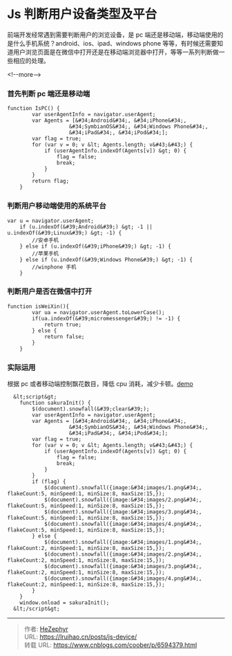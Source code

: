 # Js 判断用户设备类型及平台


前端开发经常遇到需要判断用户的浏览设备，是 pc 端还是移动端，移动端使用的是什么手机系统？android、ios、ipad、windows phone 等等，有时候还需要知道用户浏览页面是在微信中打开还是在移动端浏览器中打开，等等一系列判断做一些相应的处理。

&lt;!--more--&gt;

### 首先判断 pc 端还是移动端

```
function IsPC() {
        var userAgentInfo = navigator.userAgent;
        var Agents = [&#34;Android&#34;, &#34;iPhone&#34;,
                    &#34;SymbianOS&#34;, &#34;Windows Phone&#34;,
                    &#34;iPad&#34;, &#34;iPod&#34;];
        var flag = true;
        for (var v = 0; v &lt; Agents.length; v&#43;&#43;) {
            if (userAgentInfo.indexOf(Agents[v]) &gt; 0) {
                flag = false;
                break;
            }
        }
        return flag;
    }
```

### 判断用户移动端使用的系统平台

```
var u = navigator.userAgent;
    if (u.indexOf(&#39;Android&#39;) &gt; -1 || u.indexOf(&#39;Linux&#39;) &gt; -1) {
        //安卓手机
    } else if (u.indexOf(&#39;iPhone&#39;) &gt; -1) {
        //苹果手机
    } else if (u.indexOf(&#39;Windows Phone&#39;) &gt; -1) {
        //winphone 手机
    }
```

### 判断用户是否在微信中打开

```
function isWeiXin(){
        var ua = navigator.userAgent.toLowerCase();
        if(ua.indexOf(&#39;micromessenger&#39;) != -1) {
            return true;
        } else {
            return false;
        }
    }
```

### 实际运用

根据 pc 或者移动端控制飘花数目，降低 cpu 消耗，减少卡顿。[demo](https://www.lruihao.cn)

```
  &lt;script&gt;
    function sakuraInit() {
        $(document).snowfall(&#39;clear&#39;);
        var userAgentInfo = navigator.userAgent;
        var Agents = [&#34;Android&#34;, &#34;iPhone&#34;,
                    &#34;SymbianOS&#34;, &#34;Windows Phone&#34;,
                    &#34;iPad&#34;, &#34;iPod&#34;];
        var flag = true;
        for (var v = 0; v &lt; Agents.length; v&#43;&#43;) {
            if (userAgentInfo.indexOf(Agents[v]) &gt; 0) {
                flag = false;
                break;
            }
        }
        if (flag) {
            $(document).snowfall({image:&#34;images/1.png&#34;, flakeCount:5, minSpeed:1, minSize:8, maxSize:15,});
            $(document).snowfall({image:&#34;images/2.png&#34;, flakeCount:5, minSpeed:1, minSize:8, maxSize:15,});
            $(document).snowfall({image:&#34;images/3.png&#34;, flakeCount:5, minSpeed:1, minSize:8, maxSize:15,});
            $(document).snowfall({image:&#34;images/4.png&#34;, flakeCount:5, minSpeed:1, minSize:8, maxSize:15,});
        } else {
            $(document).snowfall({image:&#34;images/1.png&#34;, flakeCount:2, minSpeed:1, minSize:8, maxSize:15,});
            $(document).snowfall({image:&#34;images/2.png&#34;, flakeCount:2, minSpeed:1, minSize:8, maxSize:15,});
            $(document).snowfall({image:&#34;images/3.png&#34;, flakeCount:2, minSpeed:1, minSize:8, maxSize:15,});
            $(document).snowfall({image:&#34;images/4.png&#34;, flakeCount:2, minSpeed:1, minSize:8, maxSize:15,});
        }
    }
    window.onload = sakuraInit();
  &lt;/script&gt;
```


---

> 作者: [HeZephyr](https://github.com/HeZephyr)  
> URL: https://lruihao.cn/posts/js-device/  
> 转载 URL: https://www.cnblogs.com/coober/p/6594379.html
